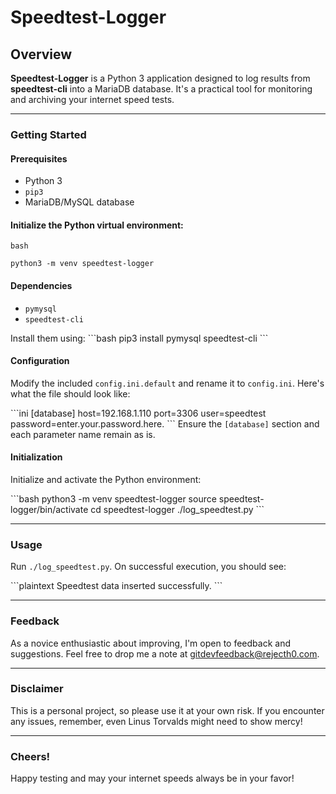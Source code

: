 
# Speedtest-Logger

## Overview
**Speedtest-Logger** is a Python 3 application designed to log results from **speedtest-cli** into a MariaDB database. It's a practical tool for monitoring and archiving your internet speed tests.

---

### Getting Started

#### Prerequisites
- Python 3
- `pip3`
- MariaDB/MySQL database

#### Initialize the Python virtual environment:
`bash`
```
python3 -m venv speedtest-logger
```

#### Dependencies
- `pymysql`
- `speedtest-cli`

Install them using:
\```bash
pip3 install pymysql speedtest-cli
\```

#### Configuration
Modify the included `config.ini.default` and rename it to `config.ini`. Here's what the file should look like:

\```ini
[database]
host=192.168.1.110
port=3306
user=speedtest
password=enter.your.password.here.
\```
Ensure the `[database]` section and each parameter name remain as is.

#### Initialization
Initialize and activate the Python environment:

\```bash
python3 -m venv speedtest-logger
source speedtest-logger/bin/activate
cd speedtest-logger
./log_speedtest.py
\```

---

### Usage
Run `./log_speedtest.py`. On successful execution, you should see:

\```plaintext
Speedtest data inserted successfully.
\```

---

### Feedback
As a novice enthusiastic about improving, I'm open to feedback and suggestions. Feel free to drop me a note at gitdevfeedback@rejecth0.com.

---

### Disclaimer
This is a personal project, so please use it at your own risk. If you encounter any issues, remember, even Linus Torvalds might need to show mercy!

---

### Cheers!
Happy testing and may your internet speeds always be in your favor!
